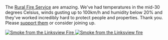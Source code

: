 <!--
.. link: 
.. description: 
.. tags: 
.. date: 2013/10/24 18:24:09
.. spellcheck_exceptions: Linksview,NSW,img,jpg,ri,src,srcset,vw
.. title: NSW Fires
.. slug: nsw-fires
.. _smoke_page: http://www.flickr.com/photos/edwin_steele/10391713355/
.. _wind_page: http://www.flickr.com/photos/edwin_steele/10398767634/
-->


The [Rural Fire Service](http://www.rfs.nsw.gov.au) are amazing. We've had temperatures in the mid-30 degrees Celsius, winds gusting up to 100km/h and humidity below 20% and they've worked incredibly hard to protect people and properties. Thank you. Please [support them](http://www.rfs.nsw.gov.au/dsp_content.cfm?cat_id=4541) or consider joining up.


<a href="https://www.flickr.com/photos/edwin_steele/10391713355" title="Smoke from the Linksview Fire">
 <img class="ri"
   src="/assets/pictures/10391713355/medium_500.jpg"
   sizes="(max-width: 50em) 100vw,
          (min-width: 50em) 66vw"
   srcset="/assets/pictures/10391713355/small_240.jpg 240w,
         /assets/pictures/10391713355/medium_500.jpg 500w,
         /assets/pictures/10391713355/large_1024.jpg 1024w"
         /assets/pictures/10391713355/large_2048-2048.jpg 2048w"
  alt="Smoke from the Linksview Fire">
</a>

<a href="https://www.flickr.com/photos/edwin_steele/10398767634" title="Smoke from the Linksview fire">
 <img class="ri"
   src="/assets/pictures/10398767634/medium_500.jpg"
   sizes="(max-width: 50em) 100vw,
          (min-width: 50em) 66vw"
   srcset="/assets/pictures/10398767634/small_240.jpg 240w,
         /assets/pictures/10398767634/medium_500.jpg 500w,
         /assets/pictures/10398767634/large_1024.jpg 1024w"
  alt="Smoke from the Linksview fire">
</a>
